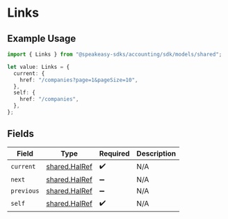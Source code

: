 # Links

## Example Usage

```typescript
import { Links } from "@speakeasy-sdks/accounting/sdk/models/shared";

let value: Links = {
  current: {
    href: "/companies?page=1&pageSize=10",
  },
  self: {
    href: "/companies",
  },
};
```

## Fields

| Field                                                 | Type                                                  | Required                                              | Description                                           |
| ----------------------------------------------------- | ----------------------------------------------------- | ----------------------------------------------------- | ----------------------------------------------------- |
| `current`                                             | [shared.HalRef](../../../sdk/models/shared/halref.md) | :heavy_check_mark:                                    | N/A                                                   |
| `next`                                                | [shared.HalRef](../../../sdk/models/shared/halref.md) | :heavy_minus_sign:                                    | N/A                                                   |
| `previous`                                            | [shared.HalRef](../../../sdk/models/shared/halref.md) | :heavy_minus_sign:                                    | N/A                                                   |
| `self`                                                | [shared.HalRef](../../../sdk/models/shared/halref.md) | :heavy_check_mark:                                    | N/A                                                   |